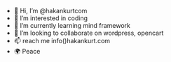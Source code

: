 - 👋 Hi, I’m @hakankurtcom 
- 👀 I’m interested in coding
- 🌱 I’m currently learning mind framework
- 💞️ I’m looking to collaborate on wordpress, opencart
- 📫 reach me info()hakankurt.com
- 🌍 Peace
 
<!---
hakankurtcom/hakankurtcom is a ✨ special ✨ repository because its `README.md` (this file) appears on your GitHub profile.
You can click the Preview link to take a look at your changes.
--->
